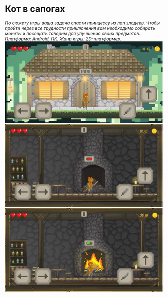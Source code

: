 # Кот в сапогах
*По сюжету игры ваша задача спасти принцессу из лап злодеев. Чтобы пройти через все трудности приключения вам необходимо собирать монеты и посещать таверны для улучшения своих предметов.
Платформа: Android, ПК.
Жанр игры: 2D-платформер.*
![Alt text](Assets/Images/Puss'n'boots1.jpg "Внешний вид таверны")
![Alt text](Assets/Images/Puss'n'boots2.jpg "Внутренний вид таверны с потушенным костром")
![Alt text](Assets/Images/Puss'n'boots3.jpg "Внутренний вид таверны с зажженым костром")